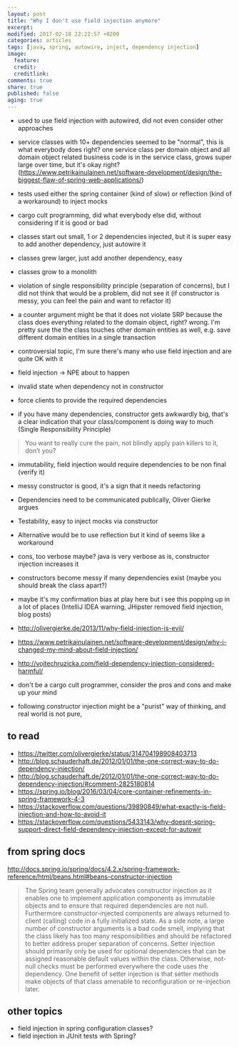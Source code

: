 ```yaml
---
layout: post
title: "Why I don't use field injection anymore"
excerpt:
modified: 2017-02-18 22:22:57 +0200
categories: articles
tags: [java, spring, autowire, inject, dependency injection]
image:
  feature:
  credit:
  creditlink:
comments: true
share: true
published: false
aging: true
---
```


* used to use field injection with autowired, did not even consider other approaches
* service classes with 10+ dependencies seemed to be "normal", this is what everybody does right? one service class per domain object and all domain object related business code is in the service class, grows super large over time, but it's okay right? (https://www.petrikainulainen.net/software-development/design/the-biggest-flaw-of-spring-web-applications/)
* tests used either the spring container (kind of slow) or reflection (kind of a workaround) to inject mocks
* cargo cult programming, did what everybody else did, without considering if it is good or bad
* classes start out small, 1 or 2 dependencies injected, but it is super easy to add another dependency, just autowire it
* classes grew larger, just add another dependency, easy
* classes grow to a monolith
* violation of single responsibility principle (separation of concerns), but I did not think that would be a problem, did not see it (if constructor is messy, you can feel the pain and want to refactor it)
* a counter argument might be that it does not violate SRP because the class does everything related to the domain object, right? wrong. I'm pretty sure the the class touches other domain entities as well, e.g. save different domain entities in a single transaction

* controversial topic, I'm sure there's many who use field injection and are quite OK with it

* field injection -> NPE about to happen
* invalid state when dependency not in constructor
* force clients to provide the required dependencies
* if you have many dependencies, constructor gets awkwardly big, that's a clear indication that your class/component is doing way to much (Single Responsibility Principle)

> You want to really cure the pain, not blindly apply pain killers to it, don’t you?

* immutability, field injection would require dependencies to be non final (verify it)

* messy constructor is good, it's a sign that it needs refactoring

* Dependencies need to be communicated publically, Oliver Gierke argues

* Testability, easy to inject mocks via constructor
* Alternative would be to use reflection but it kind of seems like a workaround

* cons, too verbose maybe? java is very verbose as is, constructor injection increases it
* constructors become messy if many dependencies exist (maybe you should break the class apart?)

* maybe it's my confirmation bias at play here but i see this popping up in a lot of places (IntelliJ IDEA warning, JHipster removed field injection, blog posts)

* http://olivergierke.de/2013/11/why-field-injection-is-evil/
* https://www.petrikainulainen.net/software-development/design/why-i-changed-my-mind-about-field-injection/
* http://vojtechruzicka.com/field-dependency-injection-considered-harmful/


* don't be a cargo cult programmer, consider the pros and cons and make up your mind
* following constructor injection might be a "purist" way of thinking, and real world is not pure,


## to read

* https://twitter.com/olivergierke/status/314704198908403713
* http://blog.schauderhaft.de/2012/01/01/the-one-correct-way-to-do-dependency-injection/
* http://blog.schauderhaft.de/2012/01/01/the-one-correct-way-to-do-dependency-injection/#comment-2825180814
* https://spring.io/blog/2016/03/04/core-container-refinements-in-spring-framework-4-3
* https://stackoverflow.com/questions/39890849/what-exactly-is-field-injection-and-how-to-avoid-it
* https://stackoverflow.com/questions/5433143/why-doesnt-spring-support-direct-field-dependency-injection-except-for-autowir

## from spring docs

http://docs.spring.io/spring/docs/4.2.x/spring-framework-reference/html/beans.html#beans-constructor-injection

> The Spring team generally advocates constructor injection as it enables one to implement application components as immutable objects and to ensure that required dependencies are not null. Furthermore constructor-injected components are always returned to client (calling) code in a fully initialized state. As a side note, a large number of constructor arguments is a bad code smell, implying that the class likely has too many responsibilities and should be refactored to better address proper separation of concerns.
Setter injection should primarily only be used for optional dependencies that can be assigned reasonable default values within the class. Otherwise, not-null checks must be performed everywhere the code uses the dependency. One benefit of setter injection is that setter methods make objects of that class amenable to reconfiguration or re-injection later.

## other topics

* field injection in spring configuration classes?
* field injection in JUnit tests with Spring?
